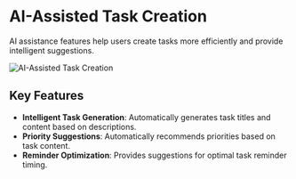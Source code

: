 # AI-Assisted Task Creation

AI assistance features help users create tasks more efficiently and provide intelligent suggestions.

![AI-Assisted Task Creation](/images/pro_ai-ass.png)

## Key Features
- **Intelligent Task Generation**: Automatically generates task titles and content based on descriptions.
- **Priority Suggestions**: Automatically recommends priorities based on task content.
- **Reminder Optimization**: Provides suggestions for optimal task reminder timing.

